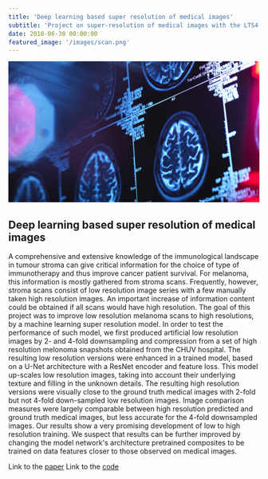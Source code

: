 ```yaml
---
title: 'Deep learning based super resolution of medical images'
subtitle: 'Project on super-resolution of medical images with the LTS4 and the CHUV at the Swiss Institute of Technology Lausanne.'
date: 2018-06-30 00:00:00
featured_image: '/images/scan.png'
---
```


![](/images/scan.png)

## Deep learning based super resolution of medical images

A comprehensive and extensive knowledge of the immunological landscape in tumour stroma can give critical information for the choice of type of immunotherapy and thus improve cancer patient survival. For melanoma, this information is mostly gathered from stroma scans. Frequently, however, stroma scans consist of low resolution image series with a few manually taken high resolution images. An important increase of information content could be obtained if all scans would have high resolution. The goal of this project was to improve low resolution melanoma scans to high resolutions, by a machine learning super resolution model. In order to test the performance of such model, we first produced artificial low resolution images by 2- and 4-fold downsampling and compression from a set of high resolution melonoma snapshots obtained from the CHUV hospital. The resulting low resolution versions were enhanced in a trained model, based on a U-Net architecture with a ResNet encoder and feature loss. This model up-scales low resolution images, taking into account their underlying texture and filling in the unknown details. The resulting high resolution versions were visually close to the ground truth medical images with 2-fold but not 4-fold down-sampled low resolution images. Image comparison measures were largely comparable between high resolution predicted and ground truth medical images, but less accurate for the 4-fold downsampled images. Our results show a very promising development of low to high resolution training. We suspect that results can be further improved by changing the model network's architecture pretrained composites to be trained on data features closer to those observed on medical images.

Link to the [paper](https://github.com/marvande/deep_learning_image_super_resolution/blob/master/final_report.pdf)
Link to the [code](https://github.com/marvande/deep_learning_image_super_resolution)